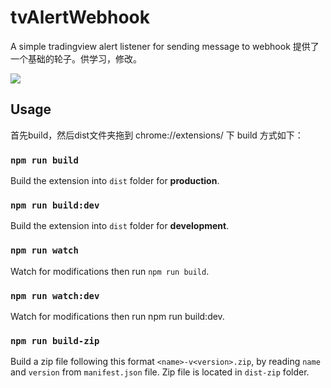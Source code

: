 # tvAlertWebhook
A simple tradingview alert listener for sending message to webhook
提供了一个基础的轮子。供学习，修改。

![](https://github.com/xiaoyual666/tvAlertWebhook/blob/master/src/icons/pic.png)

## Usage

首先build，然后dist文件夹拖到 chrome://extensions/ 下
build 方式如下：

### `npm run build`

Build the extension into `dist` folder for **production**.

### `npm run build:dev`

Build the extension into `dist` folder for **development**.

### `npm run watch`

Watch for modifications then run `npm run build`.

### `npm run watch:dev`

Watch for modifications then run npm run build:dev.

### `npm run build-zip`

Build a zip file following this format `<name>-v<version>.zip`, by reading `name` and `version` from `manifest.json` file.
Zip file is located in `dist-zip` folder.
